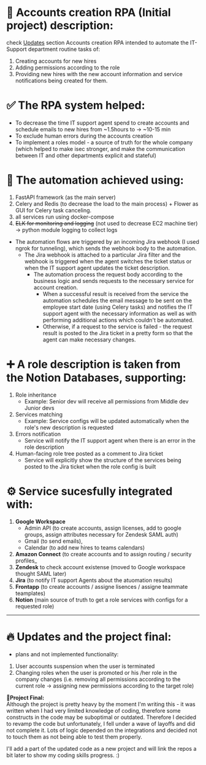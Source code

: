 # 🚀 Accounts creation RPA (Initial project) description:
check [Updates](https://github.com/ilia19945/accounts_creation_automation/readme.md#53) section
Accounts creation RPA intended to automate the IT-Support department routine tasks of:
1. Creating accounts for new hires
2. Adding permissions according to the role
3. Providing new hires with the new account information and service notifications being created for them.

# ✅ The RPA system helped:
-  To decrease the time IT support agent spend to create accounts and schedule emails to new hires from ~1.5hours to -> ~10-15 min
-  To exclude human errors during the accounts creation
- To implement a roles model - a source of truth for the whole company (which helped to make isec stronger, and make the communication between IT and other departments explicit and stateful)


# 🎯 The automation achieved using:
1. FastAPI framework (as the main server)
2. Celery and Redis (to decrease the load to the main process) + Flower as GUI for Celery task canceling.
3. all services run using docker-compose
4. ~~ELK for monitoring and logging~~ (not used to decrease EC2 machine tier) -> python module logging to collect logs
   
- The automation flows are triggered by an incoming Jira webhook (I used ngrok for tunneling), which sends the webhook body to the automation.   
  - The Jira webhook is attached to a particular Jira filter and the webhook is triggered when the agent switches the ticket status or when the IT support agent updates the ticket description.  
    - The automation process the request body according to the business logic and sends requests to the necessary service for account creation.   
      - When a successful result is received from the service the automation schedules the email message to be sent on the employee start date (using Celery tasks) and notifies the IT support agent with the necessary information as well as with performing additional actions which couldn't be automated.  
      -  Otherwise, if a request to the service is failed - the request result is posted to the Jira ticket in a pretty form so that the agent can make necessary changes.  

# ➕ A role description is taken from the Notion Databases, supporting:
1. Role inheritance
   - Example: Senior dev will receive all permissions from Middle dev Junior devs
3. Services matching
   - Example: Service configs will be updated automatically when the role's new description is requested
5. Errors notification
   - Service will notify the IT support agent when there is an error in the role description
7. Human-facing role tree posted as a comment to Jira ticket
   - Service will explicitly show the structure of the services being posted to the Jira ticket when the role config is built

# ⚙ Service sucesfully integrated with: 
1. **Google Workspace**
   - Admin API (to create accounts, assign licenses, add to google groups, assign attributes necessary for Zendesk SAML auth)
   - Gmail (to send emails),
   - Calendar (to add new hires to teams calendars)
3. **Amazon Connect** (to create accounts and to assign routing / security profiles_  
5. **Zendesk** to check account existense (moved to Google workspace thought SAML later)
7. **Jira** (to notify IT support Agents about the atuomation results)
9. **Frontapp** (to create accounts / assigne lisences / assigne teammate teamplates)
11. **Notion** (main source of truth to get a role services with configs for a requested role)
   
----------------------------------------------------------------------------
# 🔥 Updates and the project final:
* plans and not implemented functionality:
1. User accounts suspension when the user is terminated
2. Changing roles when the user is promoted or his /her role in the company changes (i.e. removing all permissions according to the current role -> assigning new permissions according to the target role)

🏁**Project Final:**  
Although the project is pretty heavy by the moment I'm writing this - it was written when I had very limited knowledge of coding, therefore some constructs in the code may be suboptimal or outdated. Therefore I decided to revamp the code but unfortunately, I fell under a wave of layoffs and did not complete it. Lots of logic depended on the integrations and decided not to touch them as not being able to test them properly. 

I'll add a part of the updated code as a new project and will link the repos a bit later to show my coding skills progress. :) 

